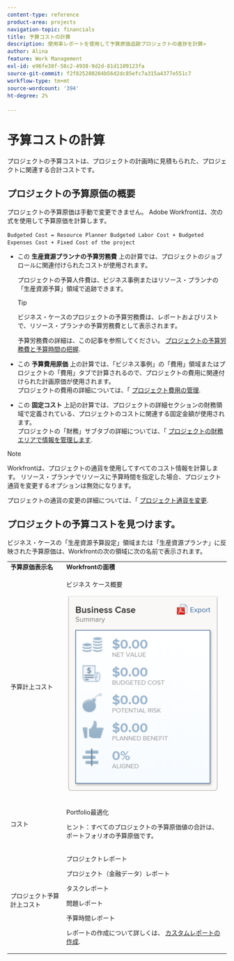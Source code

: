 ```yaml
---
content-type: reference
product-area: projects
navigation-topic: financials
title: 予算コストの計算
description: 使用率レポートを使用して予算原価追跡プロジェクトの進捗を計算»
author: Alina
feature: Work Management
exl-id: e96fe38f-58c2-4938-9d2d-81d1109123fa
source-git-commit: f2f825280204b56d2dc85efc7a315a4377e551c7
workflow-type: tm+mt
source-wordcount: '394'
ht-degree: 2%

---
```


# 予算コストの計算

<!--
<div data-mc-conditions="QuicksilverOrClassic.Draft mode">
<p>(NOTE: This article is linked from "Tracking Project Progress with a Utilization Report"</p>
<p>Keep the structure of this article similar to Calculating Budgeted Labor Cost)</p>
</div>
-->

プロジェクトの予算コストは、プロジェクトの計画時に見積もられた、プロジェクトに関連する合計コストです。

## プロジェクトの予算原価の概要

プロジェクトの予算原価は手動で変更できません。 Adobe Workfrontは、次の式を使用して予算原価を計算します。

`Budgeted Cost = Resource Planner Budgeted Labor Cost + Budgeted Expenses Cost + Fixed Cost of the project`

* この **生産資源プランナの予算労務費** 上の計算では、プロジェクトのジョブロールに関連付けられたコストが使用されます。

   プロジェクトの予算人件費は、ビジネス事例またはリソース・プランナの「生産資源予算」領域で追跡できます。

   >[!TIP]
   >
   >  ビジネス・ケースのプロジェクトの予算労務費は、レポートおよびリストで、リソース・プランナの予算労務費として表示されます。

   予算労務費の詳細は、この記事を参照してください。 [プロジェクトの予算労務費と予算時間の把握](../../../manage-work/projects/project-finances/budgeted-labor-cost.md).

* この **予算費用原価** 上の計算では、「ビジネス事例」の「費用」領域またはプロジェクトの「費用」タブで計算されるので、プロジェクトの費用に関連付けられた計画原価が使用されます。\
   プロジェクトの費用の詳細については、「 [プロジェクト費用の管理](../../../manage-work/projects/project-finances/manage-project-expenses.md).

* この **固定コスト** 上記の計算では、プロジェクトの詳細セクションの財務領域で定義されている、プロジェクトのコストに関連する固定金額が使用されます。\
   プロジェクトの「財務」サブタブの詳細については、「 [プロジェクトの財務エリアで情報を管理します](../../../manage-work/projects/project-finances/manage-project-finance-area.md).

>[!NOTE]
>
>Workfrontは、プロジェクトの通貨を使用してすべてのコスト情報を計算します。 リソース・プランナでリソースに予算時間を指定した場合、プロジェクト通貨を変更するオプションは無効になります。
>
>プロジェクトの通貨の変更の詳細については、「 [プロジェクト通貨を変更](../../../manage-work/projects/project-finances/change-project-currency.md).

## プロジェクトの予算コストを見つけます。

ビジネス・ケースの「生産資源予算設定」領域または「生産資源プランナ」に反映された予算原価は、Workfrontの次の領域に次の名前で表示されます。

<table style="table-layout:auto"> 
   <col> 
   <col> 
   <tbody> 
    <tr> 
     <td><strong>予算原価表示名</strong></td> 
     <td><strong>Workfrontの面積</strong></td> 
    </tr> 
    <tr> 
     <td>予算計上コスト</td> 
     <td> <p>ビジネス ケース概要</p> <p> <img src="assets/business-case-summary-qs-350x453.png" style="width: 350;height: 453;"> </p> </td> 
    </tr> 
    <tr> 
     <td>コスト</td> 
     <td> <p>Portfolio最適化</p> <p>ヒント：すべてのプロジェクトの予算原価値の合計は、ポートフォリオの予算原価です。</p> </td> 
    </tr> 
    <tr> 
     <td>プロジェクト予算計上コスト</td> 
     <td> <!--
       <p data-mc-conditions="QuicksilverOrClassic.Draft mode">Resource Estimates report (NOTE: this was removed with flash)</p>
      --> <p>プロジェクトレポート</p> <p>プロジェクト（金融データ）レポート</p> <p>タスクレポート</p> <p>問題レポート</p> <p>予算時間レポート</p> <p>レポートの作成について詳しくは、 <a href="../../../reports-and-dashboards/reports/creating-and-managing-reports/create-custom-report.md" class="MCXref xref">カスタムレポートの作成</a>.</p> </td> 
    </tr> 
   </tbody> 
  </table>
